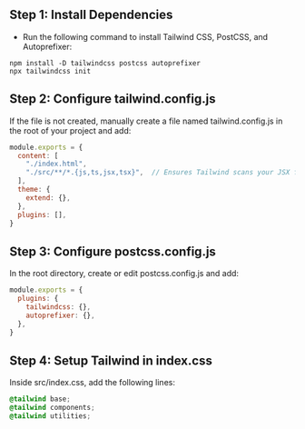 ## Step 1: Install Dependencies
- Run the following command to install Tailwind CSS, PostCSS, and Autoprefixer:

```
npm install -D tailwindcss postcss autoprefixer
npx tailwindcss init
```

## Step 2: Configure tailwind.config.js
If the file is not created, manually create a file named tailwind.config.js in the root of your project and add:

```js
module.exports = {
  content: [
    "./index.html",
    "./src/**/*.{js,ts,jsx,tsx}",  // Ensures Tailwind scans your JSX files
  ],
  theme: {
    extend: {},
  },
  plugins: [],
}
```

## Step 3: Configure postcss.config.js
In the root directory, create or edit postcss.config.js and add:

```js
module.exports = {
  plugins: {
    tailwindcss: {},
    autoprefixer: {},
  },
}
```

## Step 4: Setup Tailwind in index.css
Inside src/index.css, add the following lines:

```css
@tailwind base;
@tailwind components;
@tailwind utilities;
```